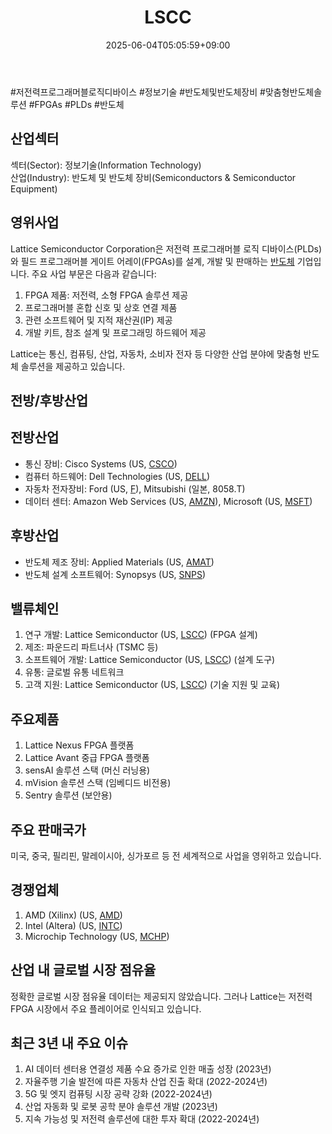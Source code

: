﻿---
title: "LSCC"
date: 2025-06-04T05:05:59+09:00
lastmod: 2025-06-04T05:05:59+09:00
type: docs
sidebar:
  open: true
weight: 529
---
<div style="display:none">
  <meta property="article:published_time" content="2025-06-03T20:05:59Z" />
  <meta property="article:modified_time" content="2025-06-03T20:05:59Z" />
</div>
#저전력프로그래머블로직디바이스 #정보기술 #반도체및반도체장비 #맞춤형반도체솔루션 #FPGAs #PLDs #반도체 

## 산업섹터

섹터(Sector): 정보기술(Information Technology)  
산업(Industry): 반도체 및 반도체 장비(Semiconductors & Semiconductor Equipment)

## 영위사업

Lattice Semiconductor Corporation은 저전력 프로그래머블 로직 디바이스(PLDs)와 필드 프로그래머블 게이트 어레이(FPGAs)를 설계, 개발 및 판매하는 [반도체](/industry-study/반도체/) 기업입니다. 주요 사업 부문은 다음과 같습니다:

1. FPGA 제품: 저전력, 소형 FPGA 솔루션 제공
2. 프로그래머블 혼합 신호 및 상호 연결 제품
3. 관련 소프트웨어 및 지적 재산권(IP) 제공
4. 개발 키트, 참조 설계 및 프로그래밍 하드웨어 제공

Lattice는 통신, 컴퓨팅, 산업, 자동차, 소비자 전자 등 다양한 산업 분야에 맞춤형 반도체 솔루션을 제공하고 있습니다.

## 전방/후방산업

## 전방산업

- 통신 장비: Cisco Systems (US, [CSCO](/company-analysis/csco/))
- 컴퓨터 하드웨어: Dell Technologies (US, [DELL](/company-analysis/dell/))
- 자동차 전자장비: Ford (US, [F](/company-analysis/f/)), Mitsubishi (일본, 8058.T)
- 데이터 센터: Amazon Web Services (US, [AMZN](/company-analysis/amzn/)), Microsoft (US, [MSFT](/company-analysis/msft/))

## 후방산업

- 반도체 제조 장비: Applied Materials (US, [AMAT](/company-analysis/amat/))
- 반도체 설계 소프트웨어: Synopsys (US, [SNPS](/company-analysis/snps/))

## 밸류체인

1. 연구 개발: Lattice Semiconductor (US, [LSCC](/company-analysis/lscc/)) (FPGA 설계)
2. 제조: 파운드리 파트너사 (TSMC 등)
3. 소프트웨어 개발: Lattice Semiconductor (US, [LSCC](/company-analysis/lscc/)) (설계 도구)
4. 유통: 글로벌 유통 네트워크
5. 고객 지원: Lattice Semiconductor (US, [LSCC](/company-analysis/lscc/)) (기술 지원 및 교육)

## 주요제품

1. Lattice Nexus FPGA 플랫폼
2. Lattice Avant 중급 FPGA 플랫폼
3. sensAI 솔루션 스택 (머신 러닝용)
4. mVision 솔루션 스택 (임베디드 비전용)
5. Sentry 솔루션 (보안용)

## 주요 판매국가

미국, 중국, 필리핀, 말레이시아, 싱가포르 등 전 세계적으로 사업을 영위하고 있습니다.

## 경쟁업체

1. AMD (Xilinx) (US, [AMD](/company-analysis/amd/))
2. Intel (Altera) (US, [INTC](/company-analysis/intc/))
3. Microchip Technology (US, [MCHP](/company-analysis/mchp/))

## 산업 내 글로벌 시장 점유율

정확한 글로벌 시장 점유율 데이터는 제공되지 않았습니다. 그러나 Lattice는 저전력 FPGA 시장에서 주요 플레이어로 인식되고 있습니다.

## 최근 3년 내 주요 이슈

1. AI 데이터 센터용 연결성 제품 수요 증가로 인한 매출 성장 (2023년)
2. 자율주행 기술 발전에 따른 자동차 산업 진출 확대 (2022-2024년)
3. 5G 및 엣지 컴퓨팅 시장 공략 강화 (2022-2024년)
4. 산업 자동화 및 로봇 공학 분야 솔루션 개발 (2023년)
5. 지속 가능성 및 저전력 솔루션에 대한 투자 확대 (2022-2024년)
